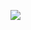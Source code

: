 ![](https://github.com/TutorialDoctor/Pythonista-Projects/blob/master/Projects/Apps/Database%20Search/screen.png?raw=true)
